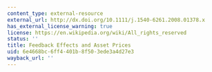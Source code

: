 ```yaml
---
content_type: external-resource
external_url: http://dx.doi.org/10.1111/j.1540-6261.2008.01378.x
has_external_license_warning: true
license: https://en.wikipedia.org/wiki/All_rights_reserved
status: ''
title: Feedback Effects and Asset Prices
uid: 6e4668bc-6ff4-401b-8f50-3ede3a4d27e3
wayback_url: ''
---
```

